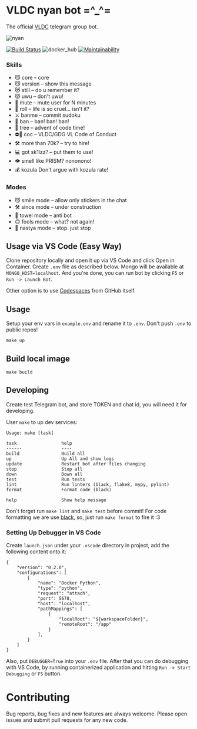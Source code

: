 # VLDC nyan bot =^_^=

The official [VLDC](https://vldc.org) telegram group bot. 

![nyan](img/VLDC_nyan-tiger-in-anaglyph-glasses.png)

[![Build Status](https://github.com/vldc-hq/vldc-bot/workflows/Nyan%20Bot/badge.svg)](https://github.com/vldc-hq/vldc-bot/actions?query=workflow%3A%22Nyan+Bot%22)
![docker_hub](https://img.shields.io/docker/cloud/build/egregors/vldc_bot)
[![Maintainability](https://api.codeclimate.com/v1/badges/5941349dbc55ce7096fb/maintainability)](https://codeclimate.com/github/vldc-hq/vldc-bot/maintainability)


### Skills
* 😼 core –  core
* 😼 version –  show this message
* 😻 still – do u remember it?
* 😾 uwu –  don't uwu!
* 🤭 mute –  mute user for N minutes
* 🔫 roll –  life is so cruel... isn't it?
* ⚔️ banme –  commit sudoku
* 🔪 ban –  ban! ban! ban!
* 🎄 tree –  advent of code time!
* ⛔🤬 coc –  VLDC/GDG VL Code of Conduct
* 🛠 more than 70k? –  try to hire!
* 💻 got sk1lzz? –  put them to use!
* 👁 smell like PRISM? nononono!
* 💰 kozula Don't argue with kozula rate!

### Modes
* 😼 smile mode –  allow only stickers in the chat
* 🛠 since mode –  under construction
* 🧼 towel mode –  anti bot
* 🙃 fools mode –  what? not again!
* 🤫 nastya mode –  stop. just stop

## Usage via VS Code (Easy Way)
Clone repository locally and open it up via VS Code and click Open in Container. Create `.env` file as described below.
Mongo will be available at `MONGO_HOST=localhost`. And you're done, you can run bot by clicking `F5` or `Run -> Launch Bot`.

Other option is to use [Codespaces](https://github.com/vldc-hq/vldc-bot/codespaces) from GitHub itself.

## Usage
Setup your env vars in `example.env` and rename it to `.env`. Don't push `.env` to public repos!

```
make up
```

## Build local image

```
make build
```

## Developing
Create test Telegram bot, and store TOKEN and chat id, you will need it for developing.

User `make` to up dev services:

```shell script
Usage: make [task]

task                 help
------               ----
build                Build all
up                   Up All and show logs
update               Restart bot after files changing
stop                 Stop all
down                 Down all
test                 Run tests
lint                 Run linters (black, flake8, mypy, pylint)
format               Format code (black)
                     
help                 Show help message
```

Don't forget run `make lint` and `make test` before commit! For code formatting we are use [black](https://github.com/psf/black), so, just run `make format` to fire it :3

### Setting Up Debugger in VS Code

Create `launch.json` under your `.vscode` directory in project, add the following content onto it:
```
{
    "version": "0.2.0",
    "configurations": [
        {
            "name": "Docker Python",
            "type": "python",
            "request": "attach",
            "port": 5678,
            "host": "localhost",
            "pathMappings": [
                {
                    "localRoot": "${workspaceFolder}",
                    "remoteRoot": "/app"
                }
            ],
        }
    ]
}
```

Also, put `DEBUGGER=True` into your `.env` file. After that you can do debugging with VS Code, by running containerized application and hitting `Run -> Start Debugging` or `F5` button.

# Contributing
Bug reports, bug fixes and new features are always welcome.
Please open issues and submit pull requests for any new code.
